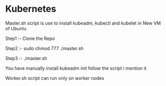 # Kubernetes
 
Master.sh script is use to install kubeadm, kubectl and kubelet in New VM of Ubuntu

Step1 :- Clone the Repo

Step2 :- sudo chmod 777 ./master.sh

Step3 :- ./master.sh

You have manually install kubeadm init follow the script i mention it


Worker.sh script can run only on worker nodes
